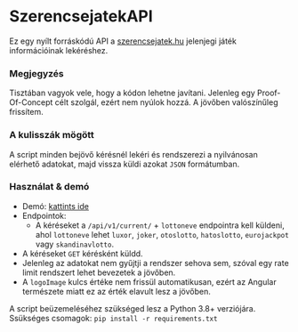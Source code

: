 # SzerencsejatekAPI
Ez egy nyílt forráskódú API a [szerencsejatek.hu](https://www.szerencsejatek.hu/) jelenjegi játék információinak lekéréshez.

### Megjegyzés
Tisztában vagyok vele, hogy a kódon lehetne javítani. Jelenleg egy Proof-Of-Concept célt szolgál, ezért nem nyúlok hozzá. A jövőben valószínűleg frissítem.

### A kulisszák mögött
A script minden bejövő kérésnél lekéri és rendszerezi a nyilvánosan elérhető adatokat, majd vissza küldi azokat ```JSON``` formátumban.

### Használat & demó
- Demó: [kattints ide](https://lottery.skiby.net/api/v1/current/otoslotto/)
- Endpointok:
  - A kéréseket a ```/api/v1/current/``` + ```lottoneve``` endpointra kell küldeni, ahol ```lottoneve``` lehet ```luxor```, ```joker```, ```otoslotto```, ```hatoslotto```, ```eurojackpot``` vagy ```skandinavlotto```.
- A kéréseket ```GET``` kérésként küldd.
- Jelenleg az adatokat nem gyűjtji a rendszer sehova sem, szóval egy rate limit rendszert lehet bevezetek a jövőben.
- A ```logoImage``` kulcs értéke nem frissül automatikusan, ezért az Angular természete miatt ez az érték elavult lesz a jövőben.

A script beüzemeléséhez szükséged lesz a Python 3.8+ verziójára. Ssükséges csomagok: ```pip install -r requirements.txt```

